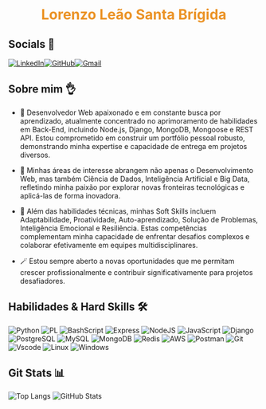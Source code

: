 <h1 align="center" style="color: #EB9326">Lorenzo Leão Santa Brígida</h1>

## Socials 📣
[![LinkedIn](https://img.shields.io/badge/LinkedIn-0077B5?style=for-the-badge&logo=linkedin&logoColor=white)](https://www.linkedin.com/in/lorenzosantabrigida/)[![GitHub](https://img.shields.io/badge/GitHub-100000?style=for-the-badge&logo=github&logoColor=white)](https://github.com/redcalx)[![Gmail](https://img.shields.io/badge/Gmail-333333?style=for-the-badge&logo=gmail&logoColor=red)](mailto:lorenzo.leosb@gmail.com)

## Sobre mim 👌
- 🌱 Desenvolvedor Web apaixonado e em constante busca por aprendizado, atualmente concentrado no aprimoramento de habilidades em Back-End, incluindo Node.js, Django, MongoDB, Mongoose e REST API. Estou comprometido em construir um portfólio pessoal robusto, demonstrando minha expertise e capacidade de entrega em projetos diversos.

- 🔭 Minhas áreas de interesse abrangem não apenas o Desenvolvimento Web, mas também Ciência de Dados, Inteligência Artificial e Big Data, refletindo minha paixão por explorar novas fronteiras tecnológicas e aplicá-las de forma inovadora.

- 🧠 Além das habilidades técnicas, minhas Soft Skills incluem Adaptabilidade, Proatividade, Auto-aprendizado, Solução de Problemas, Inteligência Emocional e Resiliência. Estas competências complementam minha capacidade de enfrentar desafios complexos e colaborar efetivamente em equipes multidisciplinares.

- 🪄 Estou sempre aberto a novas oportunidades que me permitam crescer profissionalmente e contribuir significativamente para projetos desafiadores.
## Habilidades & Hard Skills 🛠️
![Python](https://img.shields.io/badge/python-3670A0?style=for-the-badge&logo=python&logoColor=ffdd54) ![PL](https://img.shields.io/badge/PL%2FSQL-FFFFFF?style=for-the-badge&logo=oracle&logoColor=FF0000&labelColor=FFFFFF&color=FF0000) ![BashScript](https://img.shields.io/badge/bash%20script-0101?style=flat&logo=gnubash&logoColor=%23FFFFFF&labelColor=%23000000) ![Express](https://img.shields.io/badge/express.js-%23404d59.svg?style=for-the-badge&logo=express&logoColor=%2361DAFB) ![NodeJS](https://img.shields.io/badge/node.js-6DA55F?style=for-the-badge&logo=node.js&logoColor=white) ![JavaScript](https://img.shields.io/badge/JavaScript-F7DF1E?style=for-the-badge&logo=javascript&logoColor=black) ![Django](https://img.shields.io/badge/django-%23092E20.svg?style=for-the-badge&logo=django&logoColor=white) ![PostgreSQL](https://img.shields.io/badge/PostgreSQL-000?style=for-the-badge&logo=postgresql) ![MySQL](https://img.shields.io/badge/MySQL-00000F?style=for-the-badge&logo=mysql&logoColor=white) ![MongoDB](https://img.shields.io/badge/MongoDB-%234ea94b.svg?style=for-the-badge&logo=mongodb&logoColor=white) ![Redis](https://img.shields.io/badge/redis-%23DD0031.svg?style=for-the-badge&logo=redis&logoColor=white) ![AWS](https://img.shields.io/badge/AWS-000.svg?style=for-the-badge&logo=amazon-aws&logoColor=white) ![Postman](https://img.shields.io/badge/Postman-FF6C37.svg?style=for-the-badge&logo=Postman&logoColor=white) ![Git](https://img.shields.io/badge/GIT-E44C30?style=for-the-badge&logo=git&logoColor=white) ![Vscode](https://img.shields.io/badge/Vscode-007ACC?style=for-the-badge&logo=visual-studio-code&logoColor=white) ![Linux](https://img.shields.io/badge/Linux-000?style=for-the-badge&logo=linux&logoColor=FCC624) ![Windows](https://img.shields.io/badge/Windows-000?style=for-the-badge&logo=windows&logoColor=2CA5E0)

## Git Stats 📊
![Top Langs](https://github-readme-stats-git-masterrstaa-rickstaa.vercel.app/api/top-langs/?username=redcalx&layout=compact&bg_color=000&border_color=30A3DC&title_color=E94D5F&text_color=FFF) ![GitHub Stats](https://github-readme-stats.vercel.app/api?username=redcalx&theme=transparent&bg_color=000&border_color=30A3DC&show_icons=true&icon_color=30A3DC&title_color=E94D5F&text_color=FFF)
